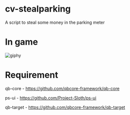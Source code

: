 # cv-stealparking
A script to steal some money in the parking meter

# In game #

![giphy](https://github.com/CoreVersion/cv-stealparking/assets/111662813/63825fa0-40fa-4622-844d-3f0bd142c25f)

# Requirement #


qb-core - https://github.com/qbcore-framework/qb-core

ps-ui - https://github.com/Project-Sloth/ps-ui

qb-target - https://github.com/qbcore-framework/qb-target
